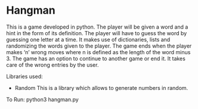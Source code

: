 # Hangman
This is a game developed in python. The player will be given a word and a hint in the form of its definition. The player will have to guess the word by guessing one letter at a time.
It makes use of dictionaries, lists and randomizing the words given to the player.
The game ends when the player makes ‘n’ wrong moves where n is defined as the length of the word minus 3.
The game has an option to continue to another game or end it.
It takes care of the wrong entries by the user. 

Libraries used:
- Random
This is a library which allows to generate numbers in random.

To Run:
python3 hangman.py

